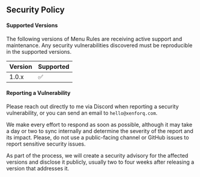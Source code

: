 ## Security Policy

#### Supported Versions
The following versions of Menu Rules are receiving active support and maintenance. Any security vulnerabilities discovered must be reproducible in the supported versions.

| Version | Supported          |
| ------- | ------------------ |
| 1.0.x   | :white_check_mark: |

#### Reporting a Vulnerability

Please reach out directly to me via Discord when reporting a security vulnerability, or you can send an email to `hello@xenforq.com`.

We make every effort to respond as soon as possible, although it may take a day or two to sync internally and determine the severity of the report and its impact. Please, do not use a public-facing channel or GitHub issues to report sensitive security issues. 

As part of the process, we will create a security advisory for the affected versions and disclose it publicly, usually two to four weeks after releasing a version that addresses it.
